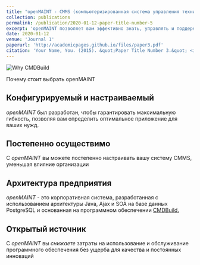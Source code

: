 ```yaml
---
title: "openMAINT - CMMS (компьютеризированная система управления техническим обслуживанием)"
collection: publications
permalink: /publication/2020-01-12-paper-title-number-5
excerpt: 'openMAINT позволяет вам эффективно знать, управлять и поддерживать ваши здания, установки и оборудование.'
date: 2020-01-12
venue: 'Journal 1'
paperurl: 'http://academicpages.github.io/files/paper3.pdf'
citation: 'Your Name, You. (2015). &quot;Paper Title Number 3.&quot; <i>Journal 1</i>. 1(3).'
---
```

![Why CMDBuild](https://www.openmaint.org/++plone++tecnoteca.openmainttheme2019/images/openmaint.svg)

Почему стоит выбрать openMAINT
## <font style="vertical-align: inherit;"><font style="vertical-align: inherit;">Конфигурируемый и настраиваемый</font></font>

_<font style="vertical-align: inherit;"><font style="vertical-align: inherit;">openMAINT</font></font>_
<font style="vertical-align: inherit;"><font style="vertical-align: inherit;"> был разработан, чтобы гарантировать максимальную гибкость, позволяя вам определить оптимальное приложение для ваших нужд.</font></font>

## <font style="vertical-align: inherit;"><font style="vertical-align: inherit;">Постепенно осуществимо</font></font>

<font style="vertical-align: inherit;"><font style="vertical-align: inherit;">С </font></font>_<font style="vertical-align: inherit;"><font style="vertical-align: inherit;">openMAINT</font></font>_
<font style="vertical-align: inherit;"><font style="vertical-align: inherit;"> вы можете постепенно настраивать вашу систему CMMS, уменьшая влияние организации</font></font>

## <font style="vertical-align: inherit;"><font style="vertical-align: inherit;">Архитектура предприятия</font></font>

_<font style="vertical-align: inherit;"><font style="vertical-align: inherit;">openMAINT</font></font>_
<font style="vertical-align: inherit;"><font style="vertical-align: inherit;"> - это корпоративная система, разработанная с использованием архитектуры Java, Ajax и SOA на базе данных PostgreSQL и основанная на </font><font style="vertical-align: inherit;">программном обеспечении </font></font>[<font style="vertical-align: inherit;"><font style="vertical-align: inherit;">CMDBuild.</font></font>](https://www.cmdbuild.org/en)
<font style="vertical-align: inherit;"></font>

## <font style="vertical-align: inherit;"><font style="vertical-align: inherit;">Открытый источник</font></font>

<font style="vertical-align: inherit;"><font style="vertical-align: inherit;">С </font></font>_<font style="vertical-align: inherit;"><font style="vertical-align: inherit;">openMAINT</font></font>_
<font style="vertical-align: inherit;"><font style="vertical-align: inherit;"> вы </font><em><font style="vertical-align: inherit;">снижаете</font></em><font style="vertical-align: inherit;"> затраты на использование и обслуживание программного обеспечения без </font></font><font style="vertical-align: inherit;"><font style="vertical-align: inherit;">ущерба для качества и постоянных инноваций</font></font>
